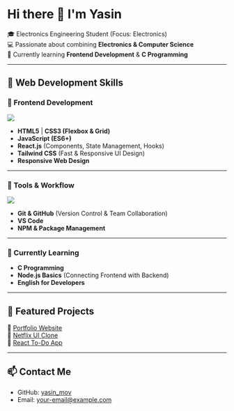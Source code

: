 # Hi there 👋 I'm Yasin  

🎓 Electronics Engineering Student (Focus: Electronics)  
💻 Passionate about combining **Electronics & Computer Science**  
🌱 Currently learning **Frontend Development** & **C Programming**  

---

## 🚀 Web Development Skills  

### 🔹 Frontend Development
<div>
  <img src="https://skillicons.dev/icons?i=html,css,js,react,tailwind" />
</div>

- **HTML5** | **CSS3 (Flexbox & Grid)**  
- **JavaScript (ES6+)**  
- **React.js** (Components, State Management, Hooks)  
- **Tailwind CSS** (Fast & Responsive UI Design)  
- **Responsive Web Design**

---

### 🔹 Tools & Workflow
<div>
  <img src="https://skillicons.dev/icons?i=git,github,vscode,npm" />
</div>

- **Git & GitHub** (Version Control & Team Collaboration)  
- **VS Code**  
- **NPM & Package Management**

---

### 🔹 Currently Learning
- **C Programming**  
- **Node.js Basics** (Connecting Frontend with Backend)  
- **English for Developers**  

---

## 📌 Featured Projects  
🔗 [Portfolio Website](#)  
🔗 [Netflix UI Clone](#)  
🔗 [React To-Do App](#)  

---

## 📫 Contact Me  
- GitHub: [yasin_mov](https://github.com/yasin_mov)  
- Email: your-email@example.com  
